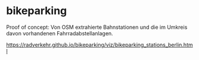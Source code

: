 # bikeparking

Proof of concept:
Von OSM extrahierte Bahnstationen und die im Umkreis davon vorhandenen Fahrradabstellanlagen.



https://radverkehr.github.io/bikeparking/viz/bikeparking_stations_berlin.html


